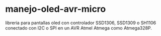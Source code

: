 # manejo-oled-avr-micro
libreria para pantallas oled con controlador SSD1306, SSD1309 o SH1106 conectado con I2C o SPI en un AVR Atmel Atmega como Atmega328P.
